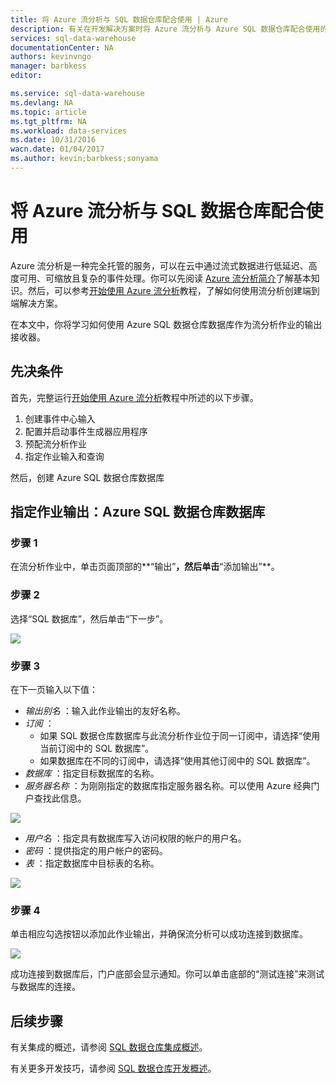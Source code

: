 ```yaml
---
title: 将 Azure 流分析与 SQL 数据仓库配合使用 | Azure
description: 有关在开发解决方案时将 Azure 流分析与 Azure SQL 数据仓库配合使用的技巧。
services: sql-data-warehouse
documentationCenter: NA
authors: kevinvngo
manager: barbkess
editor: 

ms.service: sql-data-warehouse
ms.devlang: NA
ms.topic: article
ms.tgt_pltfrm: NA
ms.workload: data-services
ms.date: 10/31/2016
wacn.date: 01/04/2017
ms.author: kevin;barbkess;sonyama
---
```


# 将 Azure 流分析与 SQL 数据仓库配合使用
Azure 流分析是一种完全托管的服务，可以在云中通过流式数据进行低延迟、高度可用、可缩放且复杂的事件处理。你可以先阅读 [Azure 流分析简介][Introduction to Azure Stream Analytics]了解基本知识。然后，可以参考[开始使用 Azure 流分析][Get started using Azure Stream Analytics]教程，了解如何使用流分析创建端到端解决方案。

在本文中，你将学习如何使用 Azure SQL 数据仓库数据库作为流分析作业的输出接收器。

## 先决条件
首先，完整运行[开始使用 Azure 流分析][Get started using Azure Stream Analytics]教程中所述的以下步骤。

1. 创建事件中心输入
2. 配置并启动事件生成器应用程序
3. 预配流分析作业
4. 指定作业输入和查询

然后，创建 Azure SQL 数据仓库数据库

## 指定作业输出：Azure SQL 数据仓库数据库
### 步骤 1
在流分析作业中，单击页面顶部的**“输出”**，然后单击**“添加输出”**。

### 步骤 2
选择“SQL 数据库”，然后单击“下一步”。

![][add-output]

### 步骤 3
在下一页输入以下值：

- *输出别名* ：输入此作业输出的友好名称。
- *订阅* ：
    - 如果 SQL 数据仓库数据库与此流分析作业位于同一订阅中，请选择“使用当前订阅中的 SQL 数据库”。
    - 如果数据库在不同的订阅中，请选择“使用其他订阅中的 SQL 数据库”。
- *数据库* ：指定目标数据库的名称。
- *服务器名称* ：为刚刚指定的数据库指定服务器名称。可以使用 Azure 经典门户查找此信息。

![][server-name]  

- *用户名* ：指定具有数据库写入访问权限的帐户的用户名。
- *密码* ：提供指定的用户帐户的密码。
- *表* ：指定数据库中目标表的名称。

![][add-database]

### 步骤 4
单击相应勾选按钮以添加此作业输出，并确保流分析可以成功连接到数据库。

![][test-connection]

成功连接到数据库后，门户底部会显示通知。你可以单击底部的“测试连接”来测试与数据库的连接。

## 后续步骤
有关集成的概述，请参阅 [SQL 数据仓库集成概述][SQL Data Warehouse integration overview]。

有关更多开发技巧，请参阅 [SQL 数据仓库开发概述][SQL Data Warehouse development overview]。

<!--Image references-->

[add-output]: ./media/sql-data-warehouse-integrate-azure-stream-analytics/add-output.png
[server-name]: ./media/sql-data-warehouse-integrate-azure-stream-analytics/dw-server-name.png
[add-database]: ./media/sql-data-warehouse-integrate-azure-stream-analytics/add-database.png
[test-connection]: ./media/sql-data-warehouse-integrate-azure-stream-analytics/test-connection.png

<!--Article references-->

[Introduction to Azure Stream Analytics]: ../stream-analytics/stream-analytics-introduction.md
[Get started using Azure Stream Analytics]: ../stream-analytics/stream-analytics-get-started.md
[SQL Data Warehouse development overview]: ./sql-data-warehouse-overview-develop.md
[SQL Data Warehouse integration overview]: ./sql-data-warehouse-overview-integrate.md

<!--MSDN references-->

<!--Other Web references-->

[Azure Stream Analytics documentation]: ../stream-analytics/index.md/

<!---HONumber=Mooncake_Quality_Review_0104_2017-->